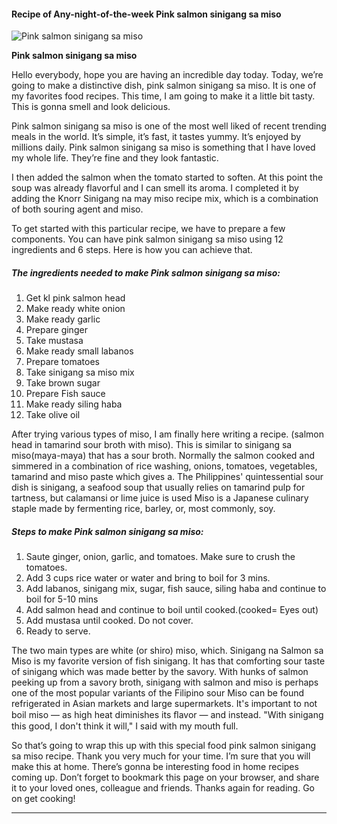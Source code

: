             

#### Recipe of Any-night-of-the-week Pink salmon sinigang sa miso

![Pink salmon sinigang sa miso](https://img-global.cpcdn.com/recipes/a1240eafca61ac15/751x532cq70/pink-salmon-sinigang-sa-miso-recipe-main-photo.jpg)

**Pink salmon sinigang sa miso**

Hello everybody, hope you are having an incredible day today. Today, we’re going to make a distinctive dish, pink salmon sinigang sa miso. It is one of my favorites food recipes. This time, I am going to make it a little bit tasty. This is gonna smell and look delicious.

Pink salmon sinigang sa miso is one of the most well liked of recent trending meals in the world. It’s simple, it’s fast, it tastes yummy. It’s enjoyed by millions daily. Pink salmon sinigang sa miso is something that I have loved my whole life. They’re fine and they look fantastic.

I then added the salmon when the tomato started to soften. At this point the soup was already flavorful and I can smell its aroma. I completed it by adding the Knorr Sinigang na may miso recipe mix, which is a combination of both souring agent and miso.

To get started with this particular recipe, we have to prepare a few components. You can have pink salmon sinigang sa miso using 12 ingredients and 6 steps. Here is how you can achieve that.

##### The ingredients needed to make Pink salmon sinigang sa miso:

1.  Get kl pink salmon head
2.  Make ready white onion
3.  Make ready garlic
4.  Prepare ginger
5.  Take mustasa
6.  Make ready small labanos
7.  Prepare tomatoes
8.  Take sinigang sa miso mix
9.  Take brown sugar
10.  Prepare Fish sauce
11.  Make ready siling haba
12.  Take olive oil

After trying various types of miso, I am finally here writing a recipe. (salmon head in tamarind sour broth with miso). This is similar to sinigang sa miso(maya-maya) that has a sour broth. Normally the salmon cooked and simmered in a combination of rice washing, onions, tomatoes, vegetables, tamarind and miso paste which gives a. The Philippines' quintessential sour dish is sinigang, a seafood soup that usually relies on tamarind pulp for tartness, but calamansi or lime juice is used Miso is a Japanese culinary staple made by fermenting rice, barley, or, most commonly, soy.

##### Steps to make Pink salmon sinigang sa miso:

1.  Saute ginger, onion, garlic, and tomatoes. Make sure to crush the tomatoes.
2.  Add 3 cups rice water or water and bring to boil for 3 mins.
3.  Add labanos, sinigang mix, sugar, fish sauce, siling haba and continue to boil for 5-10 mins
4.  Add salmon head and continue to boil until cooked.(cooked= Eyes out)
5.  Add mustasa until cooked. Do not cover.
6.  Ready to serve.

The two main types are white (or shiro) miso, which. Sinigang na Salmon sa Miso is my favorite version of fish sinigang. It has that comforting sour taste of sinigang which was made better by the savory. With hunks of salmon peeking up from a savory broth, sinigang with salmon and miso is perhaps one of the most popular variants of the Filipino sour Miso can be found refrigerated in Asian markets and large supermarkets. It's important to not boil miso — as high heat diminishes its ﬂavor — and instead. "With sinigang this good, I don't think it will," I said with my mouth full.

So that’s going to wrap this up with this special food pink salmon sinigang sa miso recipe. Thank you very much for your time. I’m sure that you will make this at home. There’s gonna be interesting food in home recipes coming up. Don’t forget to bookmark this page on your browser, and share it to your loved ones, colleague and friends. Thanks again for reading. Go on get cooking!

* * *